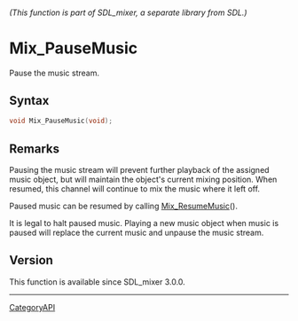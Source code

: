 ###### (This function is part of SDL_mixer, a separate library from SDL.)
# Mix_PauseMusic

Pause the music stream.

## Syntax

```c
void Mix_PauseMusic(void);

```

## Remarks

Pausing the music stream will prevent further playback of the assigned
music object, but will maintain the object's current mixing position. When
resumed, this channel will continue to mix the music where it left off.

Paused music can be resumed by calling
[Mix_ResumeMusic](Mix_ResumeMusic)().

It is legal to halt paused music. Playing a new music object when music is
paused will replace the current music and unpause the music stream.

## Version

This function is available since SDL_mixer 3.0.0.

----
[CategoryAPI](CategoryAPI)

